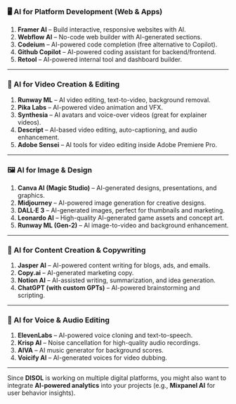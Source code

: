 ### **🖥️ AI for Platform Development (Web & Apps)**

1. **Framer AI** – Build interactive, responsive websites with AI.
2. **Webflow AI** – No-code web builder with AI-generated sections.
3. **Codeium** – AI-powered code completion (free alternative to Copilot).
4. **Github Copilot** – AI-powered coding assistant for backend/frontend.
5. **Retool** – AI-powered internal tool and dashboard builder.

---

### **🎥 AI for Video Creation & Editing**

1. **Runway ML** – AI video editing, text-to-video, background removal.
2. **Pika Labs** – AI-powered video animation and VFX.
3. **Synthesia** – AI avatars and voice-over videos (great for explainer videos).
4. **Descript** – AI-based video editing, auto-captioning, and audio enhancement.
5. **Adobe Sensei** – AI tools for video editing inside Adobe Premiere Pro.

---

### **🖼️ AI for Image & Design**

1. **Canva AI (Magic Studio)** – AI-generated designs, presentations, and graphics.
2. **Midjourney** – AI-powered image generation for creative designs.
3. **DALL·E 3** – AI-generated images, perfect for thumbnails and marketing.
4. **Leonardo AI** – High-quality AI-generated game assets and concept art.
5. **Runway ML (Gen-2)** – AI image-to-video and background enhancement.

---

### **📝 AI for Content Creation & Copywriting**

1. **Jasper AI** – AI-powered content writing for blogs, ads, and emails.
2. **Copy.ai** – AI-generated marketing copy.
3. **Notion AI** – AI-assisted writing, summarization, and idea generation.
4. **ChatGPT (with custom GPTs)** – AI-powered brainstorming and scripting.

---

### **🎤 AI for Voice & Audio Editing**

1. **ElevenLabs** – AI-powered voice cloning and text-to-speech.
2. **Krisp AI** – Noise cancellation for high-quality audio recordings.
3. **AIVA** – AI music generator for background scores.
4. **Voicify AI** – AI-generated voices for video dubbing.

---

Since **DISOL** is working on multiple digital platforms, you might also want to integrate **AI-powered analytics** into your projects (e.g., **Mixpanel AI** for user behavior insights).
